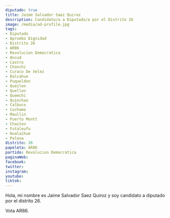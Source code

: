 ```yaml
---
diputado: true
title: Jaime Salvador Saez Quiroz
description: Candidato/a a Diputado/a por el Distrito 26
image: /media/ad-profile.jpg
tags:
- Diputado
- Apruebo Dignidad
- Distrito 26
- AR86
- Revolucion Democratica
- Ancud
- Castro
- Chonchi
- Curaco De Velez
- Dalcahue
- Puqueldon
- Queilen
- Quellon
- Quemchi
- Quinchao
- Calbuco
- Cochamo
- Maullin
- Puerto Montt
- Chaiten
- Futaleufu
- Hualaihue
- Palena
distrito: 26
papeleta: AR86
partido: Revolucion Democratica
paginaWeb:
facebook:
twitter:
instagram:
youtube:
tiktok:
---
```

Hola, mi nombre es Jaime Salvador Saez Quiroz y soy candidato a diputado por el distrito 26.

Vota AR86.
